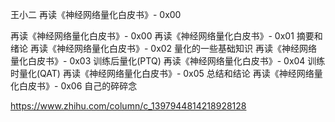 
王小二 再读《神经网络量化白皮书》- 0x00

再读《神经网络量化白皮书》- 0x00
再读《神经网络量化白皮书》- 0x01 摘要和绪论
再读《神经网络量化白皮书》- 0x02 量化的一些基础知识
再读《神经网络量化白皮书》- 0x03 训练后量化(PTQ)
再读《神经网络量化白皮书》- 0x04 训练时量化(QAT)
再读《神经网络量化白皮书》- 0x05 总结和结论
再读《神经网络量化白皮书》- 0x06 自己的碎碎念


https://www.zhihu.com/column/c_1397944814218928128
